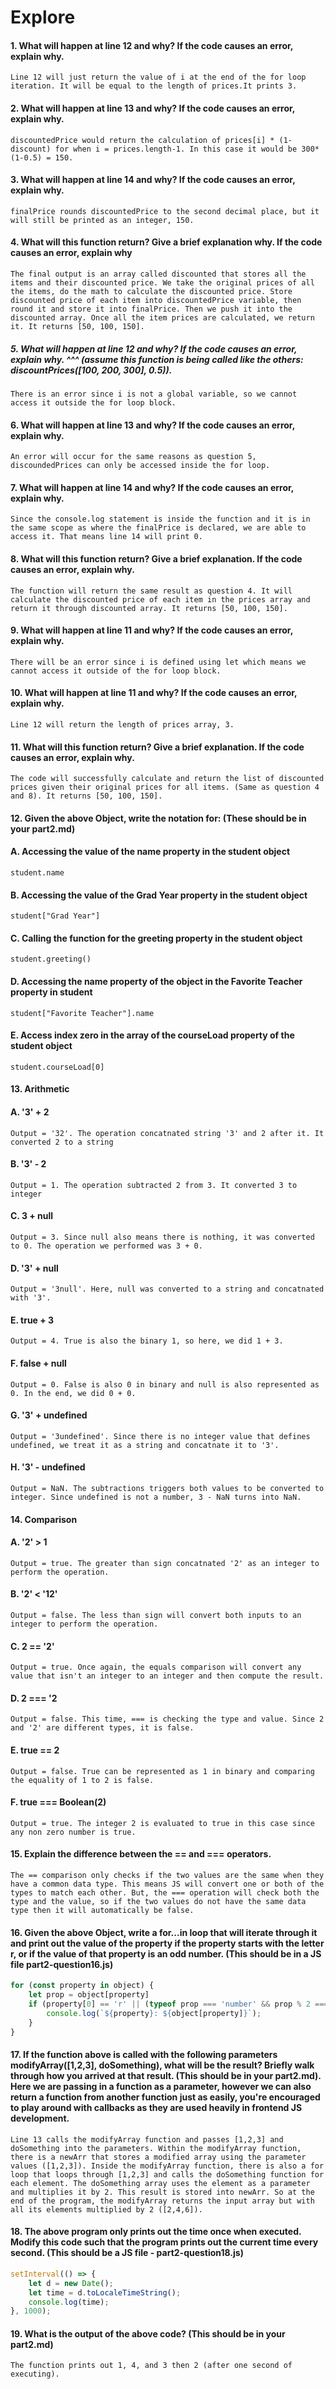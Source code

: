 # Explore
#### 1. What will happen at line 12 and why? If the code causes an error, explain why.

    Line 12 will just return the value of i at the end of the for loop iteration. It will be equal to the length of prices.It prints 3.

#### 2. What will happen at line 13 and why? If the code causes an error, explain why.

    discountedPrice would return the calculation of prices[i] * (1-discount) for when i = prices.length-1. In this case it would be 300*(1-0.5) = 150.

#### 3. What will happen at line 14 and why? If the code causes an error, explain why. 

    finalPrice rounds discountedPrice to the second decimal place, but it will still be printed as an integer, 150.

#### 4. What will this function return? Give a brief explanation why. If the code causes an error, explain why

    The final output is an array called discounted that stores all the items and their discounted price. We take the original prices of all the items, do the math to calculate the discounted price. Store discounted price of each item into discountedPrice variable, then round it and store it into finalPrice. Then we push it into the discounted array. Once all the item prices are calculated, we return it. It returns [50, 100, 150].

##### 5. What will happen at line 12 and why?  If the code causes an error, explain why. ^^^ (assume this function is being called like the others: discountPrices([100, 200, 300], 0.5)).

    There is an error since i is not a global variable, so we cannot access it outside the for loop block.

#### 6. What will happen at line 13 and why? If the code causes an error, explain why.

    An error will occur for the same reasons as question 5, discoundedPrices can only be accessed inside the for loop.

#### 7. What will happen at line 14 and why? If the code causes an error, explain why.

    Since the console.log statement is inside the function and it is in the same scope as where the finalPrice is declared, we are able to access it. That means line 14 will print 0.

#### 8. What will this function return? Give a brief explanation. If the code causes an error, explain why.

    The function will return the same result as question 4. It will calculate the discounted price of each item in the prices array and return it through discounted array. It returns [50, 100, 150].

#### 9. What will happen at line 11 and why? If the code causes an error, explain why.

    There will be an error since i is defined using let which means we cannot access it outside of the for loop block.

#### 10. What will happen at line 11 and why? If the code causes an error, explain why.

    Line 12 will return the length of prices array, 3.

#### 11. What will this function return? Give a brief explanation. If the code causes an error, explain why.

    The code will successfully calculate and return the list of discounted prices given their original prices for all items. (Same as question 4 and 8). It returns [50, 100, 150].

#### 12. Given the above Object, write the notation for:  (These should be in your part2.md)
#### A. Accessing the value of the name property in the student object

    student.name

#### B. Accessing the value of the Grad Year property in the student object

    student["Grad Year"]

#### C. Calling the function for the greeting property in the student object

    student.greeting()

#### D. Accessing the name property of the object in the Favorite Teacher property in student

    student["Favorite Teacher"].name

#### E. Access index zero in the array of the courseLoad property of the student object

    student.courseLoad[0]

#### 13. Arithmetic
#### A. '3' + 2

    Output = '32'. The operation concatnated string '3' and 2 after it. It converted 2 to a string

#### B. '3' - 2

    Output = 1. The operation subtracted 2 from 3. It converted 3 to integer

#### C. 3 + null

    Output = 3. Since null also means there is nothing, it was converted to 0. The operation we performed was 3 + 0.

#### D. '3' + null

    Output = '3null'. Here, null was converted to a string and concatnated with '3'.

#### E. true + 3

    Output = 4. True is also the binary 1, so here, we did 1 + 3.

#### F. false + null

    Output = 0. False is also 0 in binary and null is also represented as 0. In the end, we did 0 + 0.

#### G. '3' + undefined

    Output = '3undefined'. Since there is no integer value that defines undefined, we treat it as a string and concatnate it to '3'.

#### H. '3' - undefined

    Output = NaN. The subtractions triggers both values to be converted to integer. Since undefined is not a number, 3 - NaN turns into NaN.

#### 14. Comparison
#### A. '2' > 1

    Output = true. The greater than sign concatnated '2' as an integer to perform the operation.

#### B. '2' < '12'

    Output = false. The less than sign will convert both inputs to an integer to perform the operation.

#### C. 2 == '2'

    Output = true. Once again, the equals comparison will convert any value that isn't an integer to an integer and then compute the result.

#### D. 2 === '2

    Output = false. This time, === is checking the type and value. Since 2 and '2' are different types, it is false.

#### E. true == 2

    Output = false. True can be represented as 1 in binary and comparing the equality of 1 to 2 is false.

#### F. true === Boolean(2)

    Output = true. The integer 2 is evaluated to true in this case since any non zero number is true. 


#### 15. Explain the difference between the == and === operators.

    The == comparison only checks if the two values are the same when they have a common data type. This means JS will convert one or both of the types to match each other. But, the === operation will check both the type and the value, so if the two values do not have the same data type then it will automatically be false.

#### 16. Given the above Object, write a for...in loop that will iterate through it and print out the value of the property if the property starts with the letter r, or if the value of that property is an odd number.  (This should be in a JS file part2-question16.js)
```js
for (const property in object) {
    let prop = object[property]
    if (property[0] == 'r' || (typeof prop === 'number' && prop % 2 === 1)) {
        console.log(`${property}: ${object[property]}`);
    }
}
```

#### 17. If the function above is called with the following parameters modifyArray([1,2,3], doSomething), what will be the result? Briefly walk through how you arrived at that result. (This should be in your part2.md). Here we are passing in a function as a parameter, however we can also return a function from another function just as easily, you're encouraged to play around with callbacks as they are used heavily in frontend JS development. 

    Line 13 calls the modifyArray function and passes [1,2,3] and doSomething into the parameters. Within the modifyArray function, there is a newArr that stores a modified array using the parameter values ([1,2,3]). Inside the modifyArray function, there is also a for loop that loops through [1,2,3] and calls the doSomething function for each element. The doSomething array uses the element as a parameter and multiplies it by 2. This result is stored into newArr. So at the end of the program, the modifyArray returns the input array but with all its elements multiplied by 2 ([2,4,6]).

#### 18. The above program only prints out the time once when executed. Modify this code such that the program prints out the current time every second.  (This should be a JS file - part2-question18.js)

```js
setInterval(() => {
    let d = new Date();
    let time = d.toLocaleTimeString();
    console.log(time);
}, 1000);
```

#### 19. What is the output of the above code? (This should be in your part2.md)

    The function prints out 1, 4, and 3 then 2 (after one second of executing).